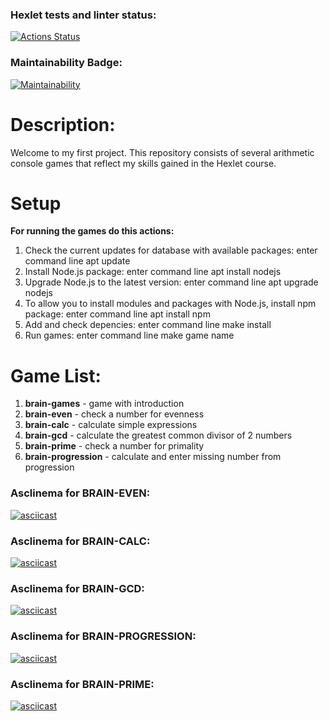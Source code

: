 ### Hexlet tests and linter status:

[![Actions Status](https://github.com/Snuskin/frontend-project-lvl1/workflows/hexlet-check/badge.svg)](https://github.com/Snuskin/frontend-project-lvl1/actions)

### Maintainability Badge:

[![Maintainability](https://api.codeclimate.com/v1/badges/a99a88d28ad37a79dbf6/maintainability)](https://codeclimate.com/github/Snuskin/frontend-project-lvl1/maintainability)

# Description:

Welcome to my first project.  This repository consists of several arithmetic console games that reflect my skills gained in the Hexlet course.

# Setup

**For running the games do this actions:**

1. Check the current updates for database with available packages: enter command line apt update
2. Install Node.js package: enter command line apt install nodejs
3. Upgrade Node.js to the latest version: enter command line apt upgrade nodejs
4. To allow you to install modules and packages with Node.js, install npm package: enter command line apt install npm
5. Add and check depencies: enter command line make install
6. Run games: enter command line make game name

# Game List:

1. **brain-games** - game with introduction
2. **brain-even** - check a number for evenness 
3. **brain-calc** - calculate simple expressions
4. **brain-gcd** - calculate the greatest common divisor of 2 numbers
5. **brain-prime** - check a number for primality
6. **brain-progression** - calculate and enter missing number from progression

### Asclinema for BRAIN-EVEN:

[![asciicast](https://asciinema.org/a/9DYsskGkHp1dsLqVki7ABrtbQ.svg)](https://asciinema.org/a/9DYsskGkHp1dsLqVki7ABrtbQ)

### Asclinema for BRAIN-CALC:

[![asciicast](https://asciinema.org/a/PJCxqNjWQkdNToVVRwE4dMXB4.svg)](https://asciinema.org/a/PJCxqNjWQkdNToVVRwE4dMXB4)

### Asclinema for BRAIN-GCD:

[![asciicast](https://asciinema.org/a/UsrztjYx8M5BKFWbYmABWCoEC.svg)](https://asciinema.org/a/UsrztjYx8M5BKFWbYmABWCoEC)

### Asclinema for BRAIN-PROGRESSION:

[![asciicast](https://asciinema.org/a/GsP9uORijgaJo1456A1NfWipZ.svg)](https://asciinema.org/a/GsP9uORijgaJo1456A1NfWipZ)

### Asclinema for BRAIN-PRIME:

[![asciicast](https://asciinema.org/a/kc5xFfLPpHlpDGzr2uH8i5FKv.svg)](https://asciinema.org/a/kc5xFfLPpHlpDGzr2uH8i5FKv)